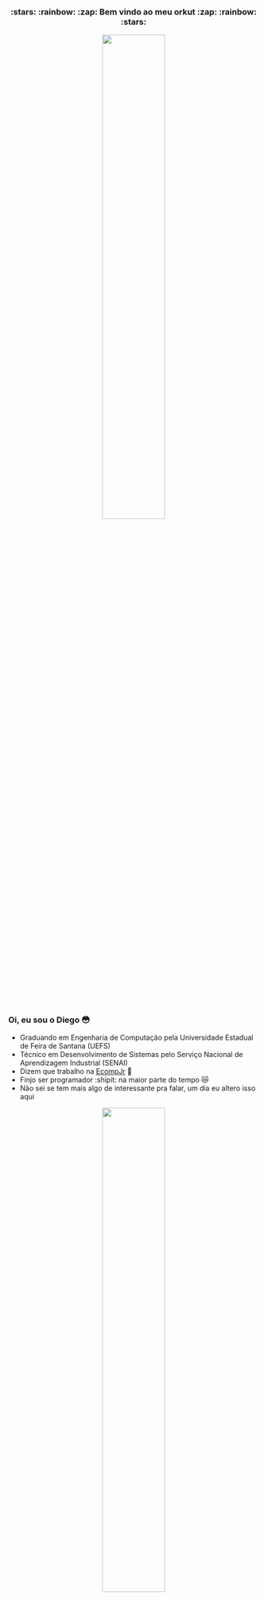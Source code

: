 <h3 align="center"> :stars: :rainbow: :zap: Bem vindo ao meu orkut :zap: :rainbow: :stars: </h3>
<p align="center">
  <img 
    src="https://lh3.googleusercontent.com/proxy/iMX5rpDZVRqMxUOL70sYCR7_IS5xAyAKfs8frVbceZ-5g5gdE4TS9lpemVzqZwd5afNEW9G3UiOGW1D72aPHzepjiWLD9rG7G8EpgiY8UBNfluz9biOI4Qv930LjGRK_LrfCVhSnZvz9h4fpkFk"
    width="50%"/> 
 </p>

### Oi, eu sou o Diego :flushed:
- Graduando em Engenharia de Computação pela Universidade Estadual de Feira de Santana (UEFS)
- Técnico em Desenvolvimento de Sistemas pelo Serviço Nacional de Aprendizagem Industrial (SENAI)
- Dizem que trabalho na <a href="https://github.com/EcompJr">EcompJr<a> :blue_heart:
- Finjo ser programador :shipit: na maior parte do tempo :crying_cat_face:
- Não sei se tem mais algo de interessante pra falar, um dia eu altero isso aqui
  
<p align="center">
  <img src="https://i.imgur.com/5nXdMr4.gif" width="50%"/>
</p>
<!--
**di3goCS/di3goCS** is a ✨ _special_ ✨ repository because its `README.md` (this file) appears on your GitHub profile.

Here are some ideas to get you started:

- 🔭 I’m currently working on ...
- 🌱 I’m currently learning ...
- 👯 I’m looking to collaborate on ...
- 🤔 I’m looking for help with ...
- 💬 Ask me about ...
- 📫 How to reach me: ...
- 😄 Pronouns: ...
- ⚡ Fun fact: ...
-->
